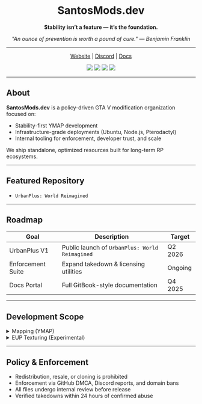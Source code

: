 <h1 align="center">SantosMods.dev</h1>

<p align="center"><strong>Stability isn’t a feature — it’s the foundation.</strong></p>
<p align="center"><em>"An ounce of prevention is worth a pound of cure." — Benjamin Franklin</em></p>

---

<p align="center">
  <a href="https://santosmods.dev">Website</a> |
  <a href="https://links.santosmods.dev/discord">Discord</a> |
  <a href="https://docs.santosmods.dev">Docs</a>
</p>

<p align="center">
  <img src="https://img.shields.io/badge/status-active-blue" />
  <img src="https://img.shields.io/badge/main_project-UrbanPlus: World Reimagined-critical" />
  <img src="https://img.shields.io/badge/fivem-compatible-success" />
  <img src="https://img.shields.io/badge/enforcement-strict-red" />
</p>

---

## About
**SantosMods.dev** is a policy-driven GTA V modification organization focused on:
- Stability-first YMAP development  
- Infrastructure-grade deployments (Ubuntu, Node.js, Pterodactyl)  
- Internal tooling for enforcement, developer trust, and scale  

We ship standalone, optimized resources built for long-term RP ecosystems.

---

## Featured Repository
- `UrbanPlus: World Reimagined`

---

## Roadmap

| Goal                          | Description                                  | Target |
|-------------------------------|----------------------------------------------|--------|
| UrbanPlus V1                  | Public launch of `UrbanPlus: World Reimagined` | Q2 2026 |
| Enforcement Suite             | Expand takedown & licensing utilities        | Ongoing |
| Docs Portal                   | Full GitBook-style documentation             | Q4 2025 |

---

## Development Scope

<details>
<summary>Mapping (YMAP)</summary>

- High-performance static map design  
- Modular layouts for targeted RP environments  
</details>

<details>
<summary>EUP Texturing (Experimental)</summary>

- Internal-use tactical & patrol textures  
- Future controlled releases under license  
</details>

---

## Policy & Enforcement
- Redistribution, resale, or cloning is prohibited  
- Enforcement via GitHub DMCA, Discord reports, and domain bans  
- All files undergo internal review before release  
- Verified takedowns within 24 hours of confirmed abuse
